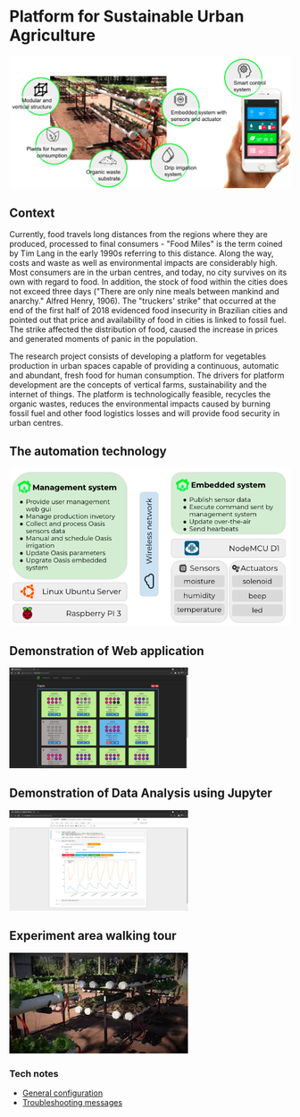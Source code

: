 # Platform for Sustainable Urban Agriculture

![platform overview](docs/img/platform.png)

## Context
Currently, food travels long distances from the regions where they are produced, processed to final consumers - "Food Miles" is the term coined by Tim Lang in the early 1990s referring to this distance. Along the way, costs and waste as well as environmental impacts are considerably high. Most consumers are in the urban centres, and today, no city survives on its own with regard to food. In addition, the stock of food within the cities does not exceed three days ("There are only nine meals between mankind and anarchy." Alfred Henry, 1906). The "truckers' strike" that occurred at the end of the first half of 2018 evidenced food insecurity in Brazilian cities and pointed out that price and availability of food in cities is linked to fossil fuel. The strike affected the distribution of food, caused the increase in prices and generated moments of panic in the population.

The research project consists of developing a platform for vegetables production in urban spaces capable of providing a continuous, automatic and abundant, fresh food for human consumption. The drivers for platform development are the concepts of vertical farms, sustainability and the internet of things. The platform is technologically feasible, recycles the organic wastes, reduces the environmental impacts caused by burning fossil fuel and other food logistics losses and will provide food security in urban centres.

## The automation technology
![technology overview](docs/img/technology_overview.png)

## Demonstration of Web application
[![Watch the video](docs/img/demo_web_gui_thumbnail.png)](https://youtu.be/lZtXV6ir3J8)

## Demonstration of Data Analysis using Jupyter
[![Watch the video](docs/img/jupyter_thumbnail.png)](https://youtu.be/SYHIABXV2Lc)

## Experiment area walking tour
[![Watch the video](docs/img/walking_tour_thumbnail.jpg)](https://www.youtube.com/embed/4msqJkM3aCQ)

### Tech notes

* [General configuration](docs/CONFIGURATION.md)
* [Troubleshooting messages](docs/TROUBLESHOOTING.md)
